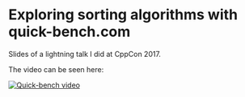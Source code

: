 # Exploring sorting algorithms with quick-bench.com

Slides of a lightning talk I did at CppCon 2017.

The video can be seen here:

[![Quick-bench video](https://img.youtube.com/vi/mDkuJvxlF4I/maxresdefault.jpg)](https://youtu.be/mDkuJvxlF4I)